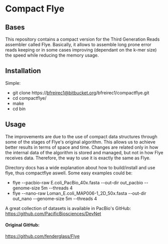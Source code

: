 # Compact Flye

## Bases

This repository contains a compact version for the Third Generation Reads assembler called Flye. Basically, it allows to assemble long prone error reads keeping or in some cases improving (dependant on the k-mer size) the speed while reducing the memory usage.

## Installation

Simple:
* git clone https://bfreirec1@bitbucket.org/bfreirec1/compactflye.git
* cd compactflye/
* make
* cd bin

## Usage

The improvements are due to the use of compact data structures through some of the stages of Flye's original algorithm. This allows us to achieve better results in terms of space and time. Changes are related only in how the internal data of the algorithm is stored and managed, but not in how Flye receives data. Therefore, the way to use it is exactly the same as Flye.

Directory docs has a wide explanation about how to build/install and use flye, thus compactflye aswell. Some easy examples could be:

* flye --pacbio-raw E.coli_PacBio_40x.fasta --out-dir out_pacbio --genome-size 5m --threads 4
* flye --nano-raw Loman_E.coli_MAP006-1_2D_50x.fasta --out-dir out_nano --genome-size 5m --threads 4

A great collection of datasets is available in PacBio's GitHub: https://github.com/PacificBiosciences/DevNet

#### Original GitHub:

https://github.com/fenderglass/Flye

